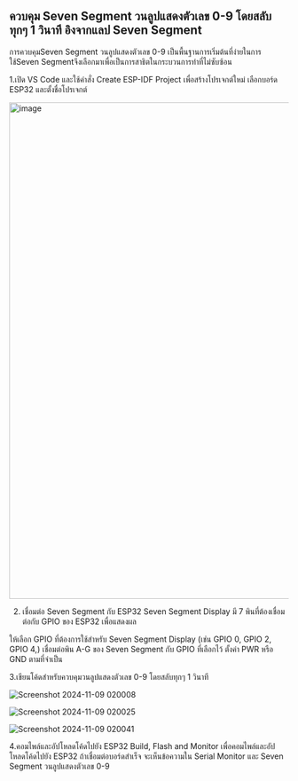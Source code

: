 ## ควบคุม Seven Segment วนลูปแสดงตัวเลข 0-9 โดยสลับทุกๆ 1 วินาที อิงจากแลป Seven Segment
การควบคุมSeven Segment วนลูปแสดงตัวเลข 0-9  เป็นพื้นฐานการเริ่มต้นที่ง่ายในการใช้Seven Segmentจึงเลือกมาเพื่อเป็นการสาธิตในกระบวนการทำที่ไม่ซับซ้อน

1.เปิด VS Code และใช้คำสั่ง Create ESP-IDF Project เพื่อสร้างโปรเจกต์ใหม่ เลือกบอร์ด ESP32 และตั้งชื่อโปรเจกต์

<img width="895" alt="image" src="https://github.com/user-attachments/assets/8b972390-4f20-4b32-aa00-66df6c073b02">

2. เชื่อมต่อ Seven Segment กับ ESP32
Seven Segment Display มี 7 พินที่ต้องเชื่อมต่อกับ GPIO ของ ESP32 เพื่อแสดงผล

ให้เลือก GPIO ที่ต้องการใช้สำหรับ Seven Segment Display (เช่น GPIO 0, GPIO 2, GPIO 4,)
เชื่อมต่อพิน A-G ของ Seven Segment กับ GPIO ที่เลือกไว้
ตั้งค่า PWR หรือ GND ตามที่จำเป็น
 
 3.เขียนโค้ดสำหรับควบคุมวนลูปแสดงตัวเลข 0-9 โดยสลับทุกๆ 1 วินาที
 
 ![Screenshot 2024-11-09 020008](https://github.com/user-attachments/assets/8956b840-4dd3-463e-b8fa-259680afa3f9)

 ![Screenshot 2024-11-09 020025](https://github.com/user-attachments/assets/40d38f63-ec41-476e-a41b-e80144cd3e7c)

 ![Screenshot 2024-11-09 020041](https://github.com/user-attachments/assets/d0a653c6-663a-4abf-8f07-975bc966df0a)

4.คอมไพล์และอัปโหลดโค้ดไปยัง ESP32
Build, Flash and Monitor เพื่อคอมไพล์และอัปโหลดโค้ดไปยัง ESP32
ถ้าเชื่อมต่อบอร์ดสำเร็จ จะเห็นข้อความใน Serial Monitor และ Seven Segment วนลูปแสดงตัวเลข 0-9


